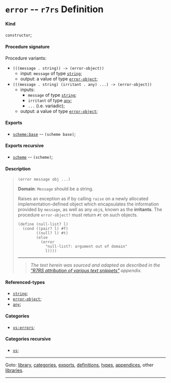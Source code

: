 

<a id='definition__r7rs__error'></a>

# `error` -- `r7rs` Definition


<a id='definition__r7rs__error__kind'></a>

#### Kind

`constructor`;


<a id='definition__r7rs__error__procedure-signature'></a>

#### Procedure signature

Procedure variants:
 * `(((message . string)) -> (error-object))`
   * input: `message` of type [`string`](../../r7rs/types/string.md#type__r7rs__string);
   * output: a value of type [`error-object`](../../r7rs/types/error-object.md#type__r7rs__error-object);
 * `(((message . string) (irritant . any) ...) -> (error-object))`
   * inputs:
     * `message` of type [`string`](../../r7rs/types/string.md#type__r7rs__string);
     * `irritant` of type [`any`](../../r7rs/types/any.md#type__r7rs__any);
     * `...` (i.e. variadic);
   * output: a value of type [`error-object`](../../r7rs/types/error-object.md#type__r7rs__error-object);


<a id='definition__r7rs__error__exports'></a>

#### Exports

 * [`scheme:base`](../../r7rs/exports/scheme_3a_base.md#export__r7rs__scheme_3a_base) -- `(scheme base)`;


<a id='definition__r7rs__error__exports-recursive'></a>

#### Exports recursive

 * [`scheme`](../../r7rs/exports/scheme.md#export__r7rs__scheme) -- `(scheme)`;


<a id='definition__r7rs__error__description'></a>

#### Description

> ````
> (error message obj ...)
> ````
> 
> 
> **Domain**:  `Message` should be a string.
> 
> Raises an exception as if by calling
> `raise` on a newly allocated implementation-defined object which encapsulates
> the information provided by `message`,
> as well as any `obj`s, known as the __irritants__.
> The procedure `error-object?` must return `#t` on such objects.
> 
> ````
> (define (null-list? l)
>   (cond ((pair? l) #f)
>         ((null? l) #t)
>         (else
>           (error
>             "null-list?: argument out of domain"
>             l))))
> ````
> 
> 
> ----
> > *The text herein was sourced and adapted as described in the ["R7RS attribution of various text snippets"](../../r7rs/appendices/attribution.md#appendix__r7rs__attribution) appendix.*


<a id='definition__r7rs__error__referenced-types'></a>

#### Referenced-types

 * [`string`](../../r7rs/types/string.md#type__r7rs__string);
 * [`error-object`](../../r7rs/types/error-object.md#type__r7rs__error-object);
 * [`any`](../../r7rs/types/any.md#type__r7rs__any);


<a id='definition__r7rs__error__categories'></a>

#### Categories

 * [`vs:errors`](../../vonuvoli/categories/vs_3a_errors.md#category__vonuvoli__vs_3a_errors);


<a id='definition__r7rs__error__categories-recursive'></a>

#### Categories recursive

 * [`vs`](../../vonuvoli/categories/vs.md#category__vonuvoli__vs);

----

Goto: [library](../../r7rs/_index.md#library__r7rs), [categories](../../r7rs/categories/_index.md#toc__r7rs__categories), [exports](../../r7rs/exports/_index.md#toc__r7rs__exports), [definitions](../../r7rs/definitions/_index.md#toc__r7rs__definitions), [types](../../r7rs/types/_index.md#toc__r7rs__types), [appendices](../../r7rs/appendices/_index.md#toc__r7rs__appendices), other [libraries](../../_libraries.md#toc__libraries).

----

